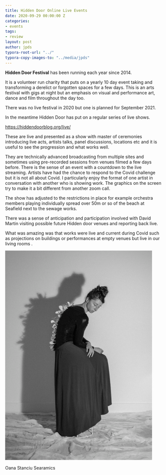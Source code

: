 ```yaml
---
title: Hidden Door Online Live Events
date: 2020-09-29 00:00:00 Z
categories:
- events
tags:
- review
layout: post
author: jpds
typora-root-url: "../"
typora-copy-images-to: "../media/jpds"
---
```


**Hidden Door Festival** has been running each year since 2014.

It is a volunteer run charity that puts on a yearly 10 day event taking and transforming a derelict or forgotten spaces for a few days.  This is an arts festival with gigs at night but an emphasis on visual and performance art, dance  and film throughout the day too.

There was no live festival in 2020 but one is planned for September 2021.

In the meantime Hidden Door has put on a regular series of live shows.

https://hiddendoorblog.org/live/

These are live and presented as a show with master of ceremonies introducing live acts, artists talks, panel discussions, locations etc and it is useful to see the progression and what works well.

They are technically advanced broadcasting from multiple sites and sometimes using pre-recorded sessions from venues filmed a few days before.  There is the sense of an event with a countdown to the live streaming. Artists have had the chance to respond to the Covid challenge but it is not all about Covid. I particularly enjoy the format of one artist in conversation with another who is showing work. The graphics on the screen try to make it a bit different from another zoom call.

The show has adjusted to the restrictions in place for example orchestra members playing individually spread over 50m or so of the beach at Seafield next to the sewage works.

There was a sense of anticipation and participation involved with David Martin visiting  possible future Hidden door venues and reporting back live.  

What was amazing was that works were live and current during Covid such as projections on buildings or performances at empty venues but live in our living rooms	.

![image-20210506220253344](/media/jpds/image-20210506220253344.png)

Oana Stanciu Searamics

